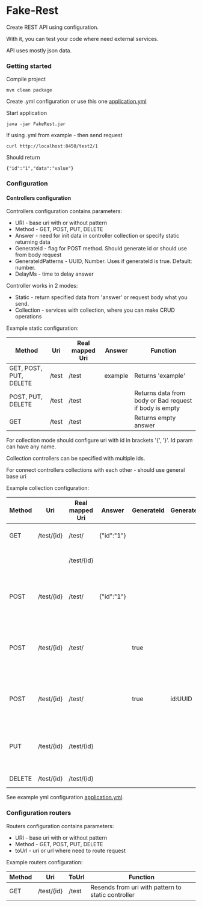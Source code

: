# Fake-Rest

Create REST API using configuration.

With it, you can test your code where need external services.

API uses mostly json data.

### Getting started

Compile project
```
mvn clean package
```
Create .yml configuration or use this one
[application.yml](core/src/main/resources/application.yml)

Start application
```
java -jar FakeRest.jar
```
If using .yml from example - then send request
```
curl http://localhost:8450/test2/1
```
Should return 
```
{"id":"1","data":"value"}
```

### Configuration
#### Controllers configuration
Controllers configuration contains parameters:
- URI - base uri with or without pattern
- Method - GET, POST, PUT, DELETE
- Answer - need for init data in controller collection or specify static returning data
- GenerateId - flag for POST method. Should generate id or should use from body request
- GenerateIdPatterns - UUID, Number. Uses if generateId is true. Default: number.
- DelayMs - time to delay answer

Controller works in 2 modes:
- Static - return specified data from 'answer' or request body what you send.
- Collection - services with collection, where you can make CRUD operations

Example static configuration:

|Method                |Uri       |Real mapped Uri|Answer        |Function                                              |
|----------------------|----------|-------------- |--------------|------------------------------------------------------|
|GET, POST, PUT, DELETE|/test     |/test          |example       |Returns 'example'                                     |
|POST, PUT, DELETE     |/test     |/test          |              |Returns data from body or Bad request if body is empty|
|GET                   |/test     |/test          |              |Returns empty answer                                  |

For collection mode should configure uri with id in brackets '{', '}'. Id param can have any name.

Collection controllers can be specified with multiple ids.

For connect controllers collections with each other - should use general base uri

Example collection configuration:

|Method|Uri       |Real mapped Uri|Answer        |GenerateId |GenerateIdPatterns|Function                                               |
|------|----------|-------------- |--------------|-----------|------------------|-------------------------------------------------------|
|GET   |/test/{id}|/test/         |{"id":"1"}    |           |                  |Returns all records                                    |
|      |          |/test/{id}     |              |           |                  |Returns record by id                                   |
|POST  |/test/{id}|/test/         |{"id":"1"}    |           |                  |Adds json to collection. Expectes id in body json      |
|POST  |/test/{id}|/test/         |              |true       |                  |Creates new records. Id "id" generates by sequence     |
|POST  |/test/{id}|/test/         |              |true       |id:UUID           |Creates new records. Id "id" generates by uuid         |
|PUT   |/test/{id}|/test/{id}     |              |           |                  |Updates record. Rewrites id in body json from url value|
|DELETE|/test/{id}|/test/{id}     |              |           |                  |Deletes record                                         |

See example yml configuration
[application.yml](core/src/main/resources/application.yml).

### Configuration routers
Routers configuration contains parameters:
- URI - base uri with or without pattern
- Method - GET, POST, PUT, DELETE
- toUrl - uri or url where need to route request

Example routers configuration:

|Method|Uri       |ToUrl    |Function                                          |
|------|----------|---------|--------------------------------------------------|
|GET   |/test/{id}|/test    |Resends from uri with pattern to static controller|
